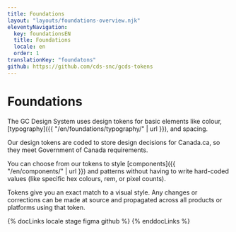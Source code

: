 ```yaml
---
title: Foundations
layout: "layouts/foundations-overview.njk"
eleventyNavigation:
  key: foundationsEN
  title: Foundations
  locale: en
  order: 1
translationKey: "foundatons"
github: https://github.com/cds-snc/gcds-tokens
---
```


# Foundations

The GC Design System uses design tokens for basic elements like colour, [typography]({{ "/en/foundations/typography/" | url }}), and spacing.

Our design tokens are coded to store design decisions for Canada.ca, so they meet Government of Canada requirements.

You can choose from our tokens to style [components]({{ "/en/components/" | url }}) and patterns without having to write hard-coded values (like specific hex colours, rem, or pixel counts).

Tokens give you an exact match to a visual style. Any changes or corrections can be made at source and propagated across all products or platforms using that token.

{% docLinks locale stage figma github %}
{% enddocLinks %}
